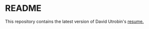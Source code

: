 # README

This repository contains the latest version of David Utrobin's [resume.](https://github.com/Davidutro/Resume/blob/master/resume.md)
